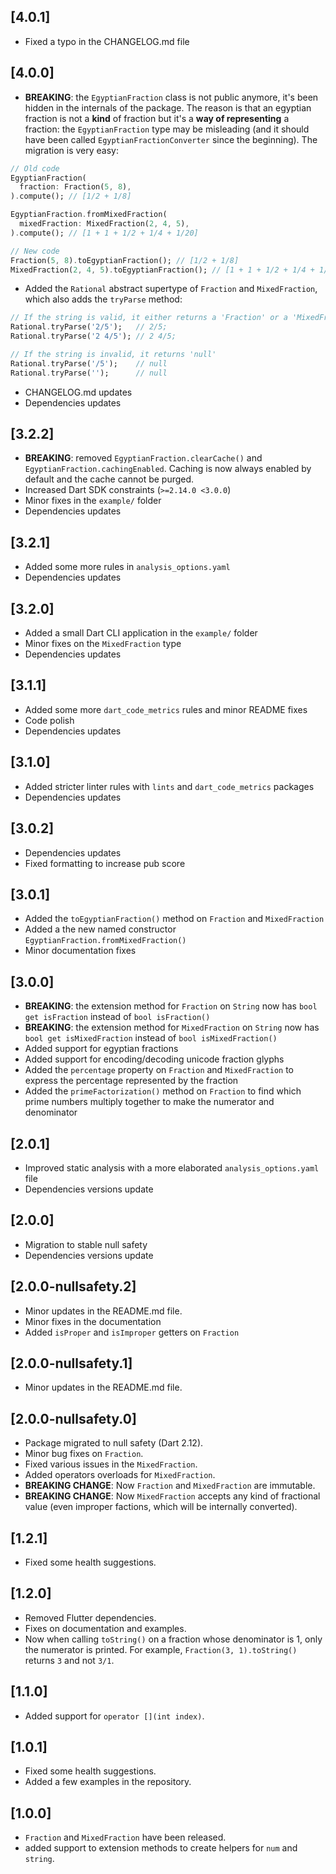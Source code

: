 ## [4.0.1]
 - Fixed a typo in the CHANGELOG.md file

## [4.0.0]
 - **BREAKING**: the `EgyptianFraction` class is not public anymore, it's been hidden in the internals of the package. The reason is that an egyptian fraction is not a **kind** of fraction but it's a **way of representing** a fraction: the `EgyptianFraction` type may be misleading (and it should have been called `EgyptianFractionConverter` since the beginning). The migration is very easy:
```dart
// Old code
EgyptianFraction(
  fraction: Fraction(5, 8),
).compute(); // [1/2 + 1/8]

EgyptianFraction.fromMixedFraction(
  mixedFraction: MixedFraction(2, 4, 5),
).compute(); // [1 + 1 + 1/2 + 1/4 + 1/20]

// New code
Fraction(5, 8).toEgyptianFraction(); // [1/2 + 1/8]
MixedFraction(2, 4, 5).toEgyptianFraction(); // [1 + 1 + 1/2 + 1/4 + 1/20]
```
 - Added the `Rational` abstract supertype of `Fraction` and `MixedFraction`, which also adds the `tryParse` method:
```dart
// If the string is valid, it either returns a 'Fraction' or a 'MixedFraction'
Rational.tryParse('2/5');   // 2/5;
Rational.tryParse('2 4/5'); // 2 4/5;

// If the string is invalid, it returns 'null'
Rational.tryParse('/5');    // null
Rational.tryParse('');      // null
```
 - CHANGELOG.md updates
 - Dependencies updates

## [3.2.2]
 - **BREAKING**: removed `EgyptianFraction.clearCache()` and `EgyptianFraction.cachingEnabled`. Caching is now always enabled by default and the cache cannot be purged.
 - Increased Dart SDK constraints (`>=2.14.0 <3.0.0`)
 - Minor fixes in the `example/` folder
 - Dependencies updates

## [3.2.1]
 - Added some more rules in `analysis_options.yaml`
 - Dependencies updates

## [3.2.0]
 - Added a small Dart CLI application in the `example/` folder
 - Minor fixes on the `MixedFraction` type
 - Dependencies updates

## [3.1.1]
 - Added some more `dart_code_metrics` rules and minor README fixes
 - Code polish
 - Dependencies updates

## [3.1.0]
 - Added stricter linter rules with `lints` and `dart_code_metrics` packages
 - Dependencies updates

## [3.0.2]
 - Dependencies updates
 - Fixed formatting to increase pub score

## [3.0.1]
 - Added the `toEgyptianFraction()` method on `Fraction` and `MixedFraction`
 - Added a the new named constructor `EgyptianFraction.fromMixedFraction()`
 - Minor documentation fixes

## [3.0.0]

 - **BREAKING**: the extension method for `Fraction` on `String` now has `bool get isFraction` instead of `bool isFraction()`
 - **BREAKING**: the extension method for `MixedFraction` on `String` now has `bool get isMixedFraction` instead of `bool isMixedFraction()`
 - Added support for egyptian fractions
 - Added support for encoding/decoding unicode fraction glyphs
 - Added the `percentage` property on `Fraction` and `MixedFraction` to express the percentage represented by the fraction
 - Added the `primeFactorization()` method on `Fraction` to find which prime numbers multiply together to make the numerator and denominator

## [2.0.1]

 - Improved static analysis with a more elaborated `analysis_options.yaml` file
 - Dependencies versions update

## [2.0.0]

 - Migration to stable null safety
 - Dependencies versions update

## [2.0.0-nullsafety.2]

 - Minor updates in the README.md file.
 - Minor fixes in the documentation
 - Added `isProper` and `isImproper` getters on `Fraction`

## [2.0.0-nullsafety.1]

 - Minor updates in the README.md file.

## [2.0.0-nullsafety.0]

 - Package migrated to null safety (Dart 2.12).
 - Minor bug fixes on `Fraction`.
 - Fixed various issues in the `MixedFraction`.
 - Added operators overloads for `MixedFraction`.
 - **BREAKING CHANGE**: Now `Fraction` and `MixedFraction` are immutable.
 - **BREAKING CHANGE**: Now `MixedFraction` accepts any kind of fractional value (even improper factions, which will be internally converted).

## [1.2.1]

 - Fixed some health suggestions.

## [1.2.0]

 - Removed Flutter dependencies.
 - Fixes on documentation and examples.
 - Now when calling `toString()` on a fraction whose denominator is 1, only the numerator is printed.
   For example, `Fraction(3, 1).toString()` returns `3` and not `3/1`.

## [1.1.0]

 - Added support for `operator [](int index)`.

## [1.0.1]

 - Fixed some health suggestions.
 - Added a few examples in the repository.

## [1.0.0]

 - `Fraction` and `MixedFraction` have been released.
 - added support to extension methods to create helpers for `num` and `string`.
